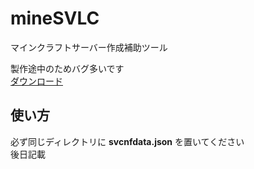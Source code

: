 # mineSVLC
マインクラフトサーバー作成補助ツール  
  
製作途中のためバグ多いです  
[ダウンロード](https://github.com/tikitiki0370/mineSVLC/releases/tag/v0.0.1)



## 使い方
必ず同じディレクトリに __svcnfdata.json__ を置いてください  
後日記載
